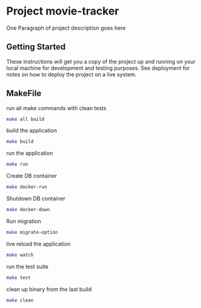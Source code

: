 # Project movie-tracker

One Paragraph of project description goes here

## Getting Started

These instructions will get you a copy of the project up and running on your local machine for development and testing purposes. See deployment for notes on how to deploy the project on a live system.

## MakeFile

run all make commands with clean tests
```bash
make all build
```

build the application
```bash
make build
```

run the application
```bash
make run
```

Create DB container
```bash
make docker-run
```

Shutdown DB container
```bash
make docker-down
```

Run migration
```bash
make migrate-option
```

live reload the application
```bash
make watch
```

run the test suite
```bash
make test
```

clean up binary from the last build
```bash
make clean
```